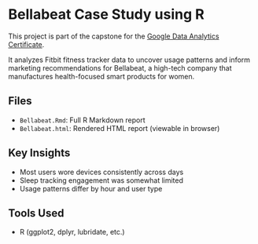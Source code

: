 # Bellabeat Case Study using R

This project is part of the capstone for the [Google Data Analytics Certificate](https://www.coursera.org/professional-certificates/google-data-analytics).

It analyzes Fitbit fitness tracker data to uncover usage patterns and inform marketing recommendations for Bellabeat, a high-tech company that manufactures health-focused smart products for women.

## Files

- `Bellabeat.Rmd`: Full R Markdown report
- `Bellabeat.html`: Rendered HTML report (viewable in browser)

## Key Insights

- Most users wore devices consistently across days
- Sleep tracking engagement was somewhat limited
- Usage patterns differ by hour and user type

## Tools Used
- R (ggplot2, dplyr, lubridate, etc.)
